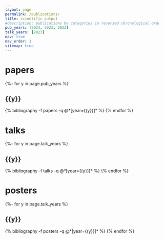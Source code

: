 ```yaml
---
layout: page
permalink: /publications/
title: scientific output
#description: publications by categories in reversed chronological order. generated by jekyll-scholar.
pub_years: [2024, 2023, 2022]
talk_years: [2023]
nav: true
nav_order: 1
sitemap: true
---
```

<!-- _pages/publications.md -->
<div class="publications">

<h1>papers</h1>


{%- for y in page.pub_years %}
  <h2 class="year">{{y}}</h2>
  {% bibliography -f papers -q @*[year={{y}}]* %}
{% endfor %}

<br>
<h1>talks</h1>

{%- for y in page.talk_years %}
  <h2 class="year">{{y}}</h2>
  {% bibliography -f talks -q @*[year={{y}}]* %}
{% endfor %}

<br>
<h1>posters</h1>

{%- for y in page.talk_years %}
  <h2 class="year">{{y}}</h2>
  {% bibliography -f posters -q @*[year={{y}}]* %}
{% endfor %}


</div>
